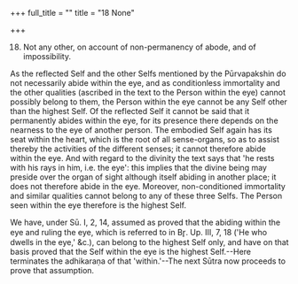 +++
full_title = ""
title = "18 None"

+++


18. Not any other, on account of non-permanency of abode, and of impossibility.

As the reflected Self and the other Selfs mentioned by the Pūrvapakshin do not necessarily abide within the eye, and as conditionless immortality and the other qualities (ascribed in the text to the Person within the eye) cannot possibly belong to them, the Person within the eye cannot be any Self other than the highest Self. Of the reflected Self it cannot be said that it permanently abides within the eye, for its presence there depends on the nearness to the eye of another person. The embodied Self again has its seat within the heart, which is the root of all sense-organs, so as to assist thereby the activities of the different senses; it cannot therefore abide within the eye. And with regard to the divinity the text says that 'he rests with his rays in him, i.e. the eye': this implies that the divine being may preside over the organ of sight although itself abiding in another place; it does not therefore abide in the eye. Moreover, non-conditioned immortality and similar qualities cannot belong to any of these three Selfs. The Person seen within the eye therefore is the highest Self.

We have, under Sū. I, 2, 14, assumed as proved that the abiding within the eye and ruling the eye, which is referred to in Br̥. Up. III, 7, 18 ('He who dwells in the eye,' &c.), can belong to the highest Self only, and have on that basis proved that the Self within the eye is the highest Self.--Here terminates the adhikaraṇa of that 'within.'--The next Sūtra now proceeds to prove that assumption.

